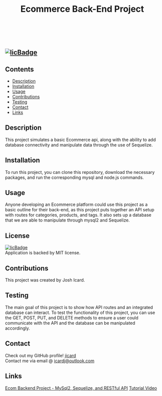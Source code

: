 # <header>Ecommerce Back-End Project</header>
## [![licBadge](https://img.shields.io/badge/License-MIT-yellow.svg)](https://opensource.org/licenses/MIT)
## Contents
- [Description](#description)
- [Installation](#installation)
- [Usage](#usage)
- [Contributions](#contributions)
- [Testing](#testing)
- [Contact](#contact)
- [Links](#links)
## Description
This project simulates a basic Ecommerce api, along with the ability to add database connectivity and manipulate data through the use of Sequelize. 
## Installation
To run this project, you can clone this repository, download the necessary packages, and run the corresponding mysql and node.js commands. 
## Usage
Anyone developing an Ecommerce platform could use this project as a basic outline for their back-end, as this project puts together an API setup with routes for categories, products, and tags. It also sets up a database that we are able to manipulate through mysql2 and Sequelize. 
## License
[![licBadge](https://img.shields.io/badge/License-MIT-yellow.svg)](https://opensource.org/licenses/MIT) <br /> Application is backed by MIT license.
## Contributions
This project was created by Josh Icard. 
## Testing
The main goal of this project is to show how API routes and an integrated database can interact. To test the functionality of this project, you can use the GET, POST, PUT, and DELETE methods to ensure a user could communicate with the API and the database can be manipulated accordingly. 
## Contact
Check out my GitHub profile! [jicard](https://github.com/jicard)
<br />
Contact me via email @ icardj@outlook.com
## Links
[Ecom Backend Project - MySql2, Sequelize, and RESTful API](https://github.com/jicard/ecom-backend-sequelize)
[Tutorial Video]()
